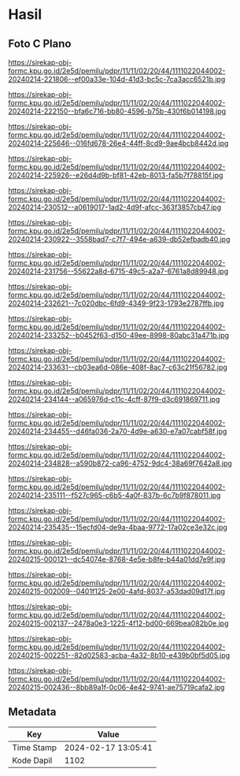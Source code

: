 # Hasil

## Foto C Plano

https://sirekap-obj-formc.kpu.go.id/2e5d/pemilu/pdpr/11/11/02/20/44/1111022044002-20240214-221806--ef00a33e-104d-41d3-bc5c-7ca3acc6521b.jpg

https://sirekap-obj-formc.kpu.go.id/2e5d/pemilu/pdpr/11/11/02/20/44/1111022044002-20240214-222150--bfa6c716-bb80-4596-b75b-430f6b014198.jpg

https://sirekap-obj-formc.kpu.go.id/2e5d/pemilu/pdpr/11/11/02/20/44/1111022044002-20240214-225646--016fd678-26e4-44ff-8cd9-9ae4bcb8442d.jpg

https://sirekap-obj-formc.kpu.go.id/2e5d/pemilu/pdpr/11/11/02/20/44/1111022044002-20240214-225926--e26d4d9b-bf81-42eb-8013-fa5b7f78815f.jpg

https://sirekap-obj-formc.kpu.go.id/2e5d/pemilu/pdpr/11/11/02/20/44/1111022044002-20240214-230512--a0619017-1ad2-4d9f-afcc-363f3857cb47.jpg

https://sirekap-obj-formc.kpu.go.id/2e5d/pemilu/pdpr/11/11/02/20/44/1111022044002-20240214-230922--3558bad7-c7f7-494e-a639-db52efbadb40.jpg

https://sirekap-obj-formc.kpu.go.id/2e5d/pemilu/pdpr/11/11/02/20/44/1111022044002-20240214-231756--55622a8d-6715-49c5-a2a7-6761a8d89948.jpg

https://sirekap-obj-formc.kpu.go.id/2e5d/pemilu/pdpr/11/11/02/20/44/1111022044002-20240214-232621--7c020dbc-6fd9-4349-9f23-1793e2787ffb.jpg

https://sirekap-obj-formc.kpu.go.id/2e5d/pemilu/pdpr/11/11/02/20/44/1111022044002-20240214-233252--b0452f63-d150-49ee-8998-80abc31a471b.jpg

https://sirekap-obj-formc.kpu.go.id/2e5d/pemilu/pdpr/11/11/02/20/44/1111022044002-20240214-233631--cb03ea6d-086e-408f-8ac7-c63c21f56782.jpg

https://sirekap-obj-formc.kpu.go.id/2e5d/pemilu/pdpr/11/11/02/20/44/1111022044002-20240214-234144--a065976d-c11c-4cff-87f9-d3c691869711.jpg

https://sirekap-obj-formc.kpu.go.id/2e5d/pemilu/pdpr/11/11/02/20/44/1111022044002-20240214-234455--d46fa036-2a70-4d9e-a630-e7a07cabf58f.jpg

https://sirekap-obj-formc.kpu.go.id/2e5d/pemilu/pdpr/11/11/02/20/44/1111022044002-20240214-234828--a590b872-ca96-4752-9dc4-38a69f7642a8.jpg

https://sirekap-obj-formc.kpu.go.id/2e5d/pemilu/pdpr/11/11/02/20/44/1111022044002-20240214-235111--f527c965-c6b5-4a0f-837b-6c7b9f878011.jpg

https://sirekap-obj-formc.kpu.go.id/2e5d/pemilu/pdpr/11/11/02/20/44/1111022044002-20240214-235435--15ecfd04-de9a-4baa-9772-17a02ce3e32c.jpg

https://sirekap-obj-formc.kpu.go.id/2e5d/pemilu/pdpr/11/11/02/20/44/1111022044002-20240215-000121--dc54074e-8768-4e5e-b8fe-b44a01dd7e9f.jpg

https://sirekap-obj-formc.kpu.go.id/2e5d/pemilu/pdpr/11/11/02/20/44/1111022044002-20240215-002009--0401f125-2e00-4afd-8037-a53dad09d17f.jpg

https://sirekap-obj-formc.kpu.go.id/2e5d/pemilu/pdpr/11/11/02/20/44/1111022044002-20240215-002137--2478a0e3-1225-4f12-bd00-669bea082b0e.jpg

https://sirekap-obj-formc.kpu.go.id/2e5d/pemilu/pdpr/11/11/02/20/44/1111022044002-20240215-002251--82d02583-acba-4a32-8b10-e439b0bf5d05.jpg

https://sirekap-obj-formc.kpu.go.id/2e5d/pemilu/pdpr/11/11/02/20/44/1111022044002-20240215-002436--8bb89a1f-0c06-4e42-9741-ae75719cafa2.jpg


## Metadata

| Key        | Value               |
| ---------- | ------------------- |
| Time Stamp | 2024-02-17 13:05:41 |
| Kode Dapil | 1102                |



